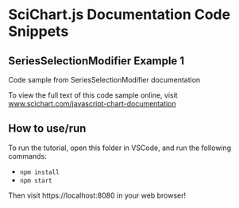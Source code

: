 # SciChart.js Documentation Code Snippets

## SeriesSelectionModifier Example 1

Code sample from SeriesSelectionModifier documentation 

To view the full text of this code sample online, visit www.scichart.com/javascript-chart-documentation

## How to use/run

To run the tutorial, open this folder in VSCode, and run the following commands:

* `npm install`
* `npm start` 

Then visit https://localhost:8080 in your web browser! 
